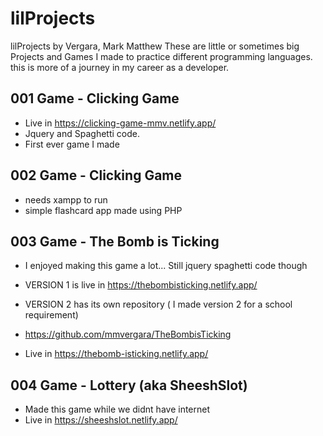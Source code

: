 # lilProjects
lilProjects by Vergara, Mark Matthew
These are little or sometimes big Projects and Games I made to practice different programming languages. this is more of a journey in my career as a developer.




## 001 Game - Clicking Game
- Live in https://clicking-game-mmv.netlify.app/
- Jquery and Spaghetti code.
- First ever game I made

## 002 Game - Clicking Game
- needs xampp to run
- simple flashcard app made using PHP

## 003 Game - The Bomb is Ticking
- I enjoyed making this game a lot... Still jquery spaghetti code though
- VERSION 1 is live in https://thebombisticking.netlify.app/

- VERSION 2 has its own repository ( I made version 2 for a school requirement)
- https://github.com/mmvergara/TheBombisTicking
- Live in https://thebomb-isticking.netlify.app/

## 004 Game - Lottery (aka SheeshSlot)
- Made this game while we didnt have internet
- Live in https://sheeshslot.netlify.app/